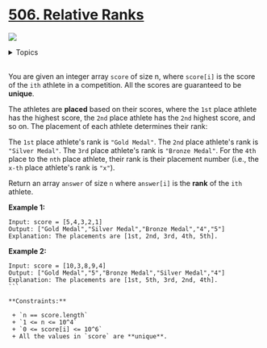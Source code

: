 # [506. Relative Ranks](https://leetcode-cn.com/problems/relative-ranks/)

![](https://img.shields.io/badge/Difficulty-Easy-green.svg) 

<details>
<summary>Topics</summary>ii

* [`Array`](https://leetcode.com/tag/array/)

</details>
<br />

You are given an integer array `score` of size n, where `score[i]` is the score of the `ith` athlete in a competition. All the scores are guaranteed to be **unique**.

The athletes are **placed** based on their scores, where the `1st` place athlete has the highest score, the `2nd` place athlete has the `2nd` highest score, and so on. The placement of each athlete determines their rank:

The `1st` place athlete's rank is `"Gold Medal"`.
The `2nd` place athlete's rank is `"Silver Medal"`.
The `3rd` place athlete's rank is `"Bronze Medal"`.
For the `4th` place to the `nth` place athlete, their rank is their placement number (i.e., the `x-th` place athlete's rank is `"x"`).

Return an array `answer` of size `n` where `answer[i]` is the **rank** of the `ith` athlete.

**Example 1:**

```
Input: score = [5,4,3,2,1]
Output: ["Gold Medal","Silver Medal","Bronze Medal","4","5"]
Explanation: The placements are [1st, 2nd, 3rd, 4th, 5th].
```

**Example 2:**

```
Input: score = [10,3,8,9,4]
Output: ["Gold Medal","5","Bronze Medal","Silver Medal","4"]
Explanation: The placements are [1st, 5th, 3rd, 2nd, 4th].
``` 

**Constraints:**

 + `n == score.length`
 + `1 <= n <= 10^4`
 + `0 <= score[i] <= 10^6`
 + All the values in `score` are **unique**.
